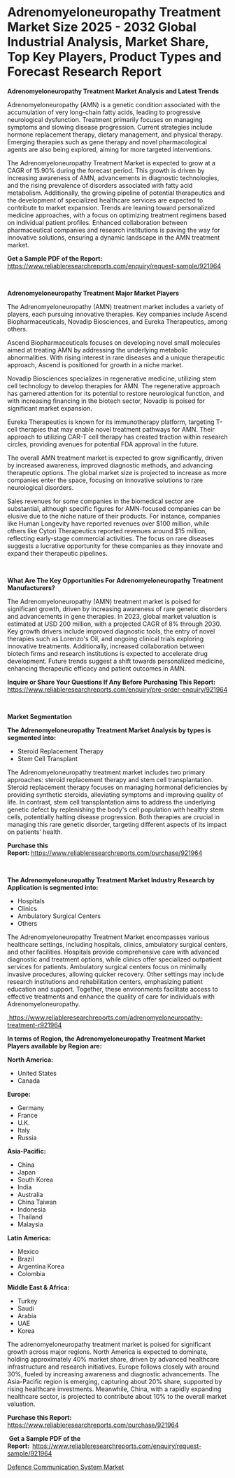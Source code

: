 <p><h1>Adrenomyeloneuropathy Treatment Market Size 2025 - 2032 Global Industrial Analysis, Market Share, Top Key Players, Product Types and Forecast Research Report</h1></p><p><strong>Adrenomyeloneuropathy Treatment Market Analysis and Latest Trends</strong></p>
<p><p>Adrenomyeloneuropathy (AMN) is a genetic condition associated with the accumulation of very long-chain fatty acids, leading to progressive neurological dysfunction. Treatment primarily focuses on managing symptoms and slowing disease progression. Current strategies include hormone replacement therapy, dietary management, and physical therapy. Emerging therapies such as gene therapy and novel pharmacological agents are also being explored, aiming for more targeted interventions.</p><p>The Adrenomyeloneuropathy Treatment Market is expected to grow at a CAGR of 15.90% during the forecast period. This growth is driven by increasing awareness of AMN, advancements in diagnostic technologies, and the rising prevalence of disorders associated with fatty acid metabolism. Additionally, the growing pipeline of potential therapeutics and the development of specialized healthcare services are expected to contribute to market expansion. Trends are leaning toward personalized medicine approaches, with a focus on optimizing treatment regimens based on individual patient profiles. Enhanced collaboration between pharmaceutical companies and research institutions is paving the way for innovative solutions, ensuring a dynamic landscape in the AMN treatment market.</p></p>
<p><strong>Get a Sample PDF of the Report:&nbsp;</strong> <a href="https://www.reliableresearchreports.com/enquiry/request-sample/921964?utm_campaign=3213&utm_medium=2&utm_source=Github&utm_content=ia&utm_term=05032025&utm_id=adrenomyeloneuropathy-treatment">https://www.reliableresearchreports.com/enquiry/request-sample/921964</a></p>
<p>&nbsp;</p>
<p><strong>Adrenomyeloneuropathy Treatment Major Market Players</strong></p>
<p><p>The Adrenomyeloneuropathy (AMN) treatment market includes a variety of players, each pursuing innovative therapies. Key companies include Ascend Biopharmaceuticals, Novadip Biosciences, and Eureka Therapeutics, among others. </p><p>Ascend Biopharmaceuticals focuses on developing novel small molecules aimed at treating AMN by addressing the underlying metabolic abnormalities. With rising interest in rare diseases and a unique therapeutic approach, Ascend is positioned for growth in a niche market.</p><p>Novadip Biosciences specializes in regenerative medicine, utilizing stem cell technology to develop therapies for AMN. The regenerative approach has garnered attention for its potential to restore neurological function, and with increasing financing in the biotech sector, Novadip is poised for significant market expansion.</p><p>Eureka Therapeutics is known for its immunotherapy platform, targeting T-cell therapies that may enable novel treatment pathways for AMN. Their approach to utilizing CAR-T cell therapy has created traction within research circles, providing avenues for potential FDA approval in the future.</p><p>The overall AMN treatment market is expected to grow significantly, driven by increased awareness, improved diagnostic methods, and advancing therapeutic options. The global market size is projected to increase as more companies enter the space, focusing on innovative solutions to rare neurological disorders.</p><p>Sales revenues for some companies in the biomedical sector are substantial, although specific figures for AMN-focused companies can be elusive due to the niche nature of their products. For instance, companies like Human Longevity have reported revenues over $100 million, while others like Cytori Therapeutics reported revenues around $15 million, reflecting early-stage commercial activities. The focus on rare diseases suggests a lucrative opportunity for these companies as they innovate and expand their therapeutic pipelines.</p></p>
<p>&nbsp;</p>
<p><strong>What Are The Key Opportunities For Adrenomyeloneuropathy Treatment Manufacturers?</strong></p>
<p><p>The Adrenomyeloneuropathy (AMN) treatment market is poised for significant growth, driven by increasing awareness of rare genetic disorders and advancements in gene therapies. In 2023, global market valuation is estimated at USD 200 million, with a projected CAGR of 8% through 2030. Key growth drivers include improved diagnostic tools, the entry of novel therapies such as Lorenzo's Oil, and ongoing clinical trials exploring innovative treatments. Additionally, increased collaboration between biotech firms and research institutions is expected to accelerate drug development. Future trends suggest a shift towards personalized medicine, enhancing therapeutic efficacy and patient outcomes in AMN.</p></p>
<p><strong>Inquire or Share Your Questions If Any Before Purchasing This Report:</strong> <a href="https://www.reliableresearchreports.com/enquiry/pre-order-enquiry/921964?utm_campaign=3213&utm_medium=2&utm_source=Github&utm_content=ia&utm_term=05032025&utm_id=adrenomyeloneuropathy-treatment">https://www.reliableresearchreports.com/enquiry/pre-order-enquiry/921964</a></p>
<p>&nbsp;</p>
<p><strong>Market Segmentation</strong></p>
<p><strong>The Adrenomyeloneuropathy Treatment Market Analysis by types is segmented into:</strong></p>
<p><ul><li>Steroid Replacement Therapy</li><li>Stem Cell Transplant</li></ul></p>
<p><p>The Adrenomyeloneuropathy treatment market includes two primary approaches: steroid replacement therapy and stem cell transplantation. Steroid replacement therapy focuses on managing hormonal deficiencies by providing synthetic steroids, alleviating symptoms and improving quality of life. In contrast, stem cell transplantation aims to address the underlying genetic defect by replenishing the body's cell population with healthy stem cells, potentially halting disease progression. Both therapies are crucial in managing this rare genetic disorder, targeting different aspects of its impact on patients’ health.</p></p>
<p><strong>Purchase this Report:&nbsp;</strong><a href="https://www.reliableresearchreports.com/purchase/921964?utm_campaign=3213&utm_medium=2&utm_source=Github&utm_content=ia&utm_term=05032025&utm_id=adrenomyeloneuropathy-treatment">https://www.reliableresearchreports.com/purchase/921964</a></p>
<p>&nbsp;</p>
<p><strong>The Adrenomyeloneuropathy Treatment Market Industry Research by Application is segmented into:</strong></p>
<p><ul><li>Hospitals</li><li>Clinics</li><li>Ambulatory Surgical Centers</li><li>Others</li></ul></p>
<p><p>The Adrenomyeloneuropathy Treatment Market encompasses various healthcare settings, including hospitals, clinics, ambulatory surgical centers, and other facilities. Hospitals provide comprehensive care with advanced diagnostic and treatment options, while clinics offer specialized outpatient services for patients. Ambulatory surgical centers focus on minimally invasive procedures, allowing quicker recovery. Other settings may include research institutions and rehabilitation centers, emphasizing patient education and support. Together, these environments facilitate access to effective treatments and enhance the quality of care for individuals with Adrenomyeloneuropathy.</p></p>
<p><a href="https://www.reliableresearchreports.com/adrenomyeloneuropathy-treatment-r921964?utm_campaign=3213&utm_medium=2&utm_source=Github&utm_content=ia&utm_term=05032025&utm_id=adrenomyeloneuropathy-treatment">&nbsp;https://www.reliableresearchreports.com/adrenomyeloneuropathy-treatment-r921964</a></p>
<p><strong>In terms of Region, the Adrenomyeloneuropathy Treatment Market Players available by Region are:</strong></p>
<p>
    <p> <strong> North America: </strong>
        <ul>
            <li>United States</li>
            <li>Canada</li>
        </ul>
        </p> 
    <p> <strong> Europe: </strong>
        <ul>
            <li>Germany</li>
            <li>France</li>
            <li>U.K.</li>
            <li>Italy</li>
            <li>Russia</li>
        </ul>
        </p> 
    <p> <strong> Asia-Pacific: </strong>
        <ul>
            <li>China</li>
            <li>Japan</li>
            <li>South Korea</li>
            <li>India</li>
            <li>Australia</li>
            <li>China Taiwan</li>
            <li>Indonesia</li>
            <li>Thailand</li>
            <li>Malaysia</li>
        </ul>
        </p> 
    <p> <strong> Latin America: </strong>
        <ul>
            <li>Mexico</li>
            <li>Brazil</li>
            <li>Argentina Korea</li>
            <li>Colombia</li>
        </ul>
        </p> 
    <p> <strong> Middle East & Africa: </strong>
        <ul>
            <li>Turkey</li>
            <li>Saudi</li>
            <li>Arabia</li>
            <li>UAE</li>
            <li>Korea</li>
        </ul>
    </p>
    </p>
<p><p>The adrenomyeloneuropathy treatment market is poised for significant growth across major regions. North America is expected to dominate, holding approximately 40% market share, driven by advanced healthcare infrastructure and research initiatives. Europe follows closely with around 30%, fueled by increasing awareness and diagnostic advancements. The Asia-Pacific region is emerging, capturing about 20% share, supported by rising healthcare investments. Meanwhile, China, with a rapidly expanding healthcare sector, is projected to contribute about 10% to the overall market valuation.</p></p>
<p><strong>Purchase this Report: </strong><a href="https://www.reliableresearchreports.com/purchase/921964?utm_campaign=3213&utm_medium=2&utm_source=Github&utm_content=ia&utm_term=05032025&utm_id=adrenomyeloneuropathy-treatment">https://www.reliableresearchreports.com/purchase/921964</a></p>
<p>&nbsp;<strong>Get a Sample PDF of the Report:&nbsp;&nbsp;</strong><a href="https://www.reliableresearchreports.com/enquiry/request-sample/921964?utm_campaign=3213&utm_medium=2&utm_source=Github&utm_content=ia&utm_term=05032025&utm_id=adrenomyeloneuropathy-treatment">https://www.reliableresearchreports.com/enquiry/request-sample/921964</a></p>
<p><strong></strong></p>
<p><p><a href="https://github.com/krulicfidura/Market-Research-Report-List-1/blob/main/defence-communication-system-market.md?utm_campaign=3213&utm_medium=2&utm_source=Github&utm_content=ia&utm_term=05032025&utm_id=adrenomyeloneuropathy-treatment">Defence Communication System Market</a></p></p>